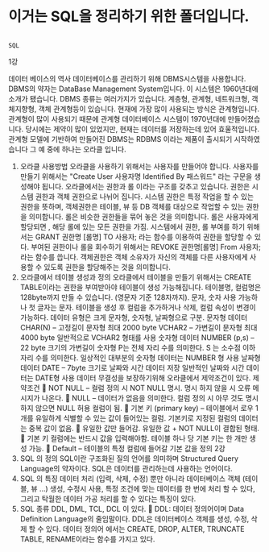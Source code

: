 # 이거는 SQL을 정리하기 위한 폴더입니다.

                                                                              SQL
1강

데이터 베이스의 역사
데이터베이스를 관리하기 위해 DBMS시스템을 사용합니다. DBMS의 약자는 DataBase Management System입니다. 이 시스템은 1960년대에 소개가 됐습니다. DBMS 종류는 여러가지가 있습니다. 계층형, 관계형, 네트워크형, 객체지향형, 객체 관계형등이 있습니다. 현재에 가장 많이 사용되는 방식은 관계형입니다.
관계형이 많이 사용되기 때문에 관계형 데이터베이스 시스템이 1970년대에 만들어졌습니다. 당시에는 제약이 많이 있었지만, 현재는 데이터를 저장하는데 있어 효울적입니다. 관계형 모델에 기반하여 만들어진 DBMS는 RDBMS 이라는 제품이 출시되기 시작하였습니다 그 예 중에 하나는 오라클 입니다.
 
1.	오라클 사용방법
오라클을 사용하기 위해서는 사용자를 만들어야 합니다. 사용자를 만들기 위해서는 "Create User 사용자명 Identified By 패스워드" 라는 구문을 생성해야 됩니다. 오라클에서는 권한과 롤 이라는 구조를 갖추고 있습니다. 
권한은 시스템 권한과 객체 권한으로 나뉘어 집니다. 시스템 권한은 특정 작업을 할 수 있는 권한을 뜻하며,
객체권한은 테이블, 뷰 등 DB 객체를 대상으로 작업할 수 있는 권한을 의미합니다. 
롤은 비슷한 권한들을 묶어 놓은 것을 의미합니다. 롤은 사용자에게 할당되면 , 해당 롤에 있는 모든 권한을 가짐. 
시스템에서 권한, 롤 부여를 하기 위해서는 GRANT 권한명 [롤명] TO 사용자; 라는 함수를 이용하여 권한을 할당할 수 있다. 부여된 권한이나 롤을 회수하기 위해서는 REVOKE 권한명[롤명] From 사용자; 라는 함수를 씁니다. 
객체권한은 객체 소유자가 자신의 객체를 다른 사용자에게 사용할 수 있도록 권한을 할당해주는 것을 의미합니다. 
2.	오라클에서 테이블 생성과 정의
오라클에서 테이블을 만들기 위해서는 CREATE TABLE이라는 권한을 부여받아야 테이블이 생성 가능해집니다. 
테이블명, 컬럼명은 128byte까지 만들 수 있습니다. (영문자 기준 128자까지). 문자, 숫자 사용 가능하나 첫 글자는 문자. 테이블을 생성 후 컬럼을 추가하거나 삭제, 컬럼 속성이 변경이 가능하다.  데이터 유형은 크게 문자형, 숫자형, 날짜형으로 구분. 
문자형 데이터
CHAR(N) – 고정길이 문자형 최대 2000 byte
VCHAR2 – 가변길이 문자형 최대 4000 byte
일반적으로 VCHAR2 형태를 사용
숫자형 데이터
NUMBER (p,s) – 22 byte 크기의 가변길이 숫자형
	               P는 전체 자리 수를 의미한다.
                             S 는 소수점 이하 자리 수를 의미한다.
일상적인 대부분의 숫자형 데이터는 NUMBER 형 사용
날짜형 데이터
DATE – 7byte 크기로 날짜와 시간 데이터 저장
일반적인 날짜와 시간 데이터는 DATE형 사용
데이터 무결성을 보장하기위해 오라클에서 제약조건이 있다. 
제약조건
	NOT NULL – 컬럼 정의 시 NOT NULL 명시. 명시 하지 않을 시 오류 메시지가 나온다. 
	NULL – 데이터가 없음을 의미한다. 컬럼 정의 시 아무 것도 명시하지 않으면 NULL 허용 컬럼이 됨.
	기본 키 (primary key) – 테이블에서 로우 1개를 유일하게 식별할 수 있는 값이 들어있는 컬럼. 기본키로 지정된 컬럼의 데이터는 중복 값이 없음.  유일한 값만 들어감. 유일한 값 + NOT NULL이 결합된 형태.  기본 키 컬럼에는 반드시 값을 입력해야함. 
테이블 하나 당 기본 키는 한 개만 생성 가능. 
	Default – 테이블의 특정 컬럼에 들어갈 기본 값을 정의
2강
1.	SQL 의 정의
SQL이란 구조화된 질의 언어를 의미하며 Structured Query Language의 약자이다. SQL은 데이터를 관리하는데 사용하는 언어이다. 
2.	SQL 의 특징
데이터 처리 (입력, 삭제, 수정) 뿐만 아니라 데이터베이스 객체 (테이블, 뷰 …) 생성, 수정시 사용, 특정 조건에 맞는 데이터를 한 번에 처리 할 수 있다, 그리고 탁월한 데이터 가공 처리를 할 수 있다는 특징이 있다. 
3.	SQL 종류
DDL, DML, TCL, DCL 이 있다.
	DDL: 데이터 정의어이며 Data Definition Language의 줄임말이다. DDL은 데이터베이스 객체를 생성, 수정, 삭제 할 수 있다. 데이터 정의어 에서는 CREATE, DROP, ALTER, TRUNCATE TABLE, RENAME이라는 함수를 가지고 있다.
   
